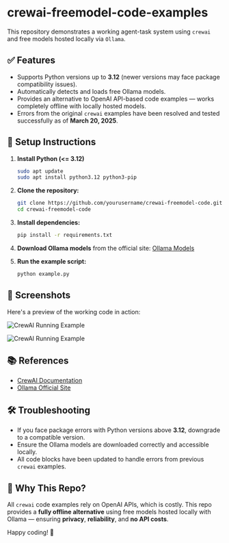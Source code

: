 # crewai-freemodel-code-examples

This repository demonstrates a working agent-task system using `crewai` and free models hosted locally via `Ollama`.

## ✅ Features
- Supports Python versions up to **3.12** (newer versions may face package compatibility issues).
- Automatically detects and loads free Ollama models.
- Provides an alternative to OpenAI API-based code examples — works completely offline with locally hosted models.
- Errors from the original `crewai` examples have been resolved and tested successfully as of **March 20, 2025**.

## 🔧 Setup Instructions

1. **Install Python (<= 3.12)**
   ```bash
   sudo apt update
   sudo apt install python3.12 python3-pip
   ```

2. **Clone the repository:**
   ```bash
   git clone https://github.com/yourusername/crewai-freemodel-code.git
   cd crewai-freemodel-code
   ```

3. **Install dependencies:**
   ```bash
   pip install -r requirements.txt
   ```

4. **Download Ollama models** from the official site: [Ollama Models](https://ollama.com/)

5. **Run the example script:**
   ```bash
   python example.py
   ```

## 📸 Screenshots
Here's a preview of the working code in action:

![CrewAI Running Example](../screenshots/image-1.png)

![CrewAI Running Example](../screenshots/image-2.png)

## 📚 References
- [CrewAI Documentation](https://learn.crewai.com/)
- [Ollama Official Site](https://ollama.com/)

## 🛠️ Troubleshooting

- If you face package errors with Python versions above **3.12**, downgrade to a compatible version.
- Ensure the Ollama models are downloaded correctly and accessible locally.
- All code blocks have been updated to handle errors from previous `crewai` examples.

## 🎯 Why This Repo?
All `crewai` code examples rely on OpenAI APIs, which is costly. This repo provides a **fully offline alternative** using free models hosted locally with Ollama — ensuring **privacy**, **reliability**, and **no API costs**.

Happy coding! 🚀

